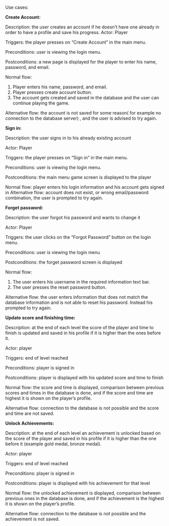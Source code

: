 Use cases:

**Create Account:**

Description: the user creates an account if he doesn’t have one already in order to have a profile and save his progress.
Actor: Player

Triggers: the player presses on “Create Account” in the main menu.

Preconditions: user is viewing the login menu.

Postconditions: a new page is displayed for the player to enter his name, password, and email.

Normal flow: 

1. Player enters his name, password, and email.
2. Player presses  create account button. 
3. The account gets created and saved in the database and the user can continue playing the game. 

Alternative flow: the account is not saved for some reason( for example no connection to the database server) , and the user is advised to try again.

**Sign in:**

Description: the user signs in to his already existing account

Actor: Player

Triggers: the  player presses on “Sign in” in the main menu.

Preconditions: user is viewing the login menu.

Postconditions: the main menu game screen is displayed to the player

Normal flow: player enters his login information and his account gets signed in
Alternative flow: account does not exist, or wrong email/password combination, the user is prompted to try again.

**Forget password:**

Description: the user forgot his password and wants to change it

Actor: Player

Triggers: the user clicks on the “Forgot Password” button on the login menu.

Preconditions: user is viewing the login menu

Postconditions: the forget password screen is displayed

Normal flow: 
1. The user enters his username in  the required information text bar.
2. The user presses the reset password button.

Alternative flow: the user enters information that does not match the database information and is not able to reset his password. Instead his prompted to try again.

**Update score and finishing time:**

Description: at the end of each level the score of the player and time to finish is updated and saved in his profile if it is higher than the ones before it.

Actor: player

Triggers: end of level reached

Preconditions: player is signed in

Postconditions: player is displayed with his updated score and time to finish

Normal flow: the score and time is displayed, comparison between previous scores and times in the database is done, and if the score and time are highest it is shown on the player’s profile.

Alternative flow: connection to the database is not possible and the score and time are not saved.

**Unlock Achievements:**

Description: at the end of each level an achievement is unlocked based on the score of the player and saved in his profile if it is higher than the one before it (example gold medal, bronze medal).

Actor: player

Triggers: end of level reached

Preconditions: player is signed in

Postconditions: player is displayed with his achievement for that level

Normal flow: the unlocked achievement is displayed, comparison between previous ones  in the database is done, and if the achievement is the highest it is shown on the player’s profile.

Alternative flow: connection to the database is not possible and the achievement is not saved.

